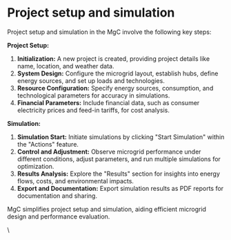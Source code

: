 # Project setup and simulation

Project setup and simulation in the MgC involve the following key steps:

**Project Setup:**

1. **Initialization:** A new project is created, providing project details like name, location, and weather data.
2. **System Design:** Configure the microgrid layout, establish hubs, define energy sources, and set up loads and technologies.
3. **Resource Configuration:** Specify energy sources, consumption, and technological parameters for accuracy in simulations.
4. **Financial Parameters:** Include financial data, such as consumer electricity prices and feed-in tariffs, for cost analysis.

**Simulation:**

1. **Simulation Start:** Initiate simulations by clicking "Start Simulation" within the "Actions" feature.
2. **Control and Adjustment:** Observe microgrid performance under different conditions, adjust parameters, and run multiple simulations for optimization.
3. **Results Analysis:** Explore the "Results" section for insights into energy flows, costs, and environmental impacts.
4. **Export and Documentation:** Export simulation results as PDF reports for documentation and sharing.

MgC simplifies project setup and simulation, aiding efficient microgrid design and performance evaluation.

\
